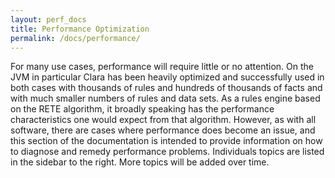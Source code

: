 ```yaml
---
layout: perf_docs
title: Performance Optimization
permalink: /docs/performance/
---
```


For many use cases, performance will require little or no attention.  On the JVM in particular Clara has been heavily optimized and successfully used in both cases with thousands of rules and hundreds of thousands of facts and with much smaller numbers of rules and data sets.  As a rules engine based on the RETE algorithm, it broadly speaking has the performance characteristics one would expect from that algorithm.  However, as with all software, there are cases where performance does become an issue, and this section of the documentation is intended to provide information on how to diagnose and remedy performance problems.  Individuals topics are listed in the sidebar to the right.  More topics will be added over time. 
